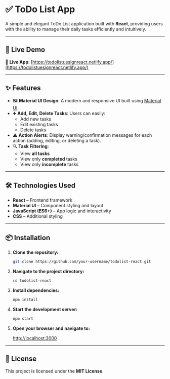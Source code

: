 
# ✅ ToDo List App

A simple and elegant ToDo List application built with **React**, providing users with the ability to manage their daily tasks efficiently and intuitively.

---

## 🚀 Live Demo

🔗 **Live App**: [https://todolistuesignreact.netlify.app/](https://todolistuesignreact.netlify.app/)

---

## ✨ Features

- 🖼️ **Material UI Design**: A modern and responsive UI built using [Material UI](https://mui.com/).
- ➕ **Add, Edit, Delete Tasks**: Users can easily:
  - Add new tasks
  - Edit existing tasks
  - Delete tasks
- ⚠️ **Action Alerts**: Display warning/confirmation messages for each action (adding, editing, or deleting a task).
- 🔍 **Task Filtering**:
  - View **all tasks**
  - View only **completed** tasks
  - View only **incomplete** tasks

---

## 🛠️ Technologies Used

- **React** – Frontend framework
- **Material UI** – Component styling and layout
- **JavaScript (ES6+)** – App logic and interactivity
- **CSS** – Additional styling

---

## 📦 Installation

1. **Clone the repository:**
   ```bash
   git clone https://github.com/your-username/todolist-react.git
   ```

2. **Navigate to the project directory:**
   ```bash
   cd todolist-react
   ```

3. **Install dependencies:**
   ```bash
   npm install
   ```

4. **Start the development server:**
   ```bash
   npm start
   ```

5. **Open your browser and navigate to:**

   [http://localhost:3000](http://localhost:3000)

---

## 📜 License

This project is licensed under the **MIT License**.
